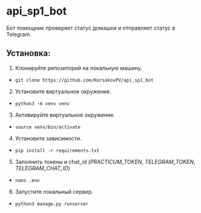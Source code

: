 # api_sp1_bot

Бот помощник проверяет статус домашки и отправляет статус в Telegram.

## Установка:
1. Клонируйте репозиторий на локальную машину.
- ``git clone https://github.com/KorsakovPV/api_sp1_bot``
2. Установите виртуальное окружение.
- ``python3 -m venv venv``
3. Активируйте виртуальное окружение.
- ``source venv/bin/activate``
4. Установите зависимости.
- ``pip install -r requirements.txt``
5. Заполнить токены и chat_id (_PRACTICUM_TOKEN_, _TELEGRAM_TOKEN_, _TELEGRAM_CHAT_ID_)
- ``nano .env``
6. Запустите локальный сервер.
- ``python3 manage.py runserver``

